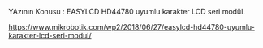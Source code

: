 YAzının Konusu : EASYLCD HD44780 uyumlu karakter LCD seri modül.


https://www.mikrobotik.com/wp2/2018/06/27/easylcd-hd44780-uyumlu-karakter-lcd-seri-modul/



